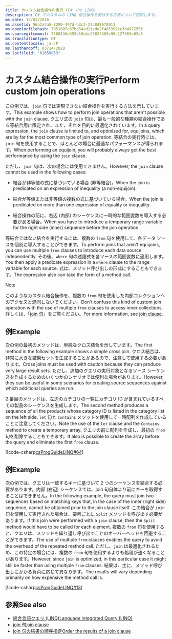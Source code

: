 ```yaml
---
title: カスタム結合操作の実行 (C# での LINQ)
description: C# でカスタムの LINQ 結合操作を実行する方法について説明します。
ms.date: 12/01/2016
ms.assetid: 56a2a4a5-7299-497d-b3c3-23c848678911
ms.openlocfilehash: 7051007c67bd64cd11ede2f4d5352ce3d497255f
ms.sourcegitcommit: 7588136e355e10cbc2582f389c90c127363c02a5
ms.translationtype: HT
ms.contentlocale: ja-JP
ms.lasthandoff: 03/14/2020
ms.locfileid: "61659853"
---
```

# <a name="perform-custom-join-operations"></a><span data-ttu-id="36a44-103">カスタム結合操作の実行</span><span class="sxs-lookup"><span data-stu-id="36a44-103">Perform custom join operations</span></span>

<span data-ttu-id="36a44-104">この例では、`join` 句では実現できない結合操作を実行する方法を示しています。</span><span class="sxs-lookup"><span data-stu-id="36a44-104">This example shows how to perform join operations that aren't possible with the `join` clause.</span></span> <span data-ttu-id="36a44-105">クエリ式の `join` 句は、最も一般的な種類の結合操作である等結合用に限定され、また、それを目的に最適化されています。</span><span class="sxs-lookup"><span data-stu-id="36a44-105">In a query expression, the `join` clause is limited to, and optimized for, equijoins, which are by far the most common type of join operation.</span></span> <span data-ttu-id="36a44-106">等結合の実行時には、`join` 句を使用することで、ほとんどの場合に最適なパフォーマンスが得られます。</span><span class="sxs-lookup"><span data-stu-id="36a44-106">When performing an equijoin, you will probably always get the best performance by using the `join` clause.</span></span>

<span data-ttu-id="36a44-107">ただし、`join` 句は、次の場合には使用できません。</span><span class="sxs-lookup"><span data-stu-id="36a44-107">However, the `join` clause cannot be used in the following cases:</span></span>

- <span data-ttu-id="36a44-108">結合が非等値の式に基づいている場合 (非等結合)。</span><span class="sxs-lookup"><span data-stu-id="36a44-108">When the join is predicated on an expression of inequality (a non-equijoin).</span></span>

- <span data-ttu-id="36a44-109">結合が等値または非等値の複数の式に基づいている場合。</span><span class="sxs-lookup"><span data-stu-id="36a44-109">When the join is predicated on more than one expression of equality or inequality.</span></span>

- <span data-ttu-id="36a44-110">結合操作の前に、右辺 (内部) のシーケンスに一時的な範囲変数を導入する必要がある場合。</span><span class="sxs-lookup"><span data-stu-id="36a44-110">When you have to introduce a temporary range variable for the right side (inner) sequence before the join operation.</span></span>

 <span data-ttu-id="36a44-111">等結合ではない結合を実行するには、複数の `from` 句を使用して、各データ ソースを個別に導入することができます。</span><span class="sxs-lookup"><span data-stu-id="36a44-111">To perform joins that aren't equijoins, you can use multiple `from` clauses to introduce each data source independently.</span></span> <span data-ttu-id="36a44-112">その後、`where` 句の述語式を各ソースの範囲変数に適用します。</span><span class="sxs-lookup"><span data-stu-id="36a44-112">You then apply a predicate expression in a `where` clause to the range variable for each source.</span></span> <span data-ttu-id="36a44-113">式は、メソッド呼び出しの形式にすることもできます。</span><span class="sxs-lookup"><span data-stu-id="36a44-113">The expression also can take the form of a method call.</span></span>

> [!NOTE]
> <span data-ttu-id="36a44-114">このようなカスタム結合操作を、複数の `from` 句を使用した内部コレクションへのアクセスと混同しないでください。</span><span class="sxs-lookup"><span data-stu-id="36a44-114">Don't confuse this kind of custom join operation with the use of multiple `from` clauses to access inner collections.</span></span> <span data-ttu-id="36a44-115">詳しくは、「[join 句](../language-reference/keywords/join-clause.md)」をご覧ください。</span><span class="sxs-lookup"><span data-stu-id="36a44-115">For more information, see [join clause](../language-reference/keywords/join-clause.md).</span></span>

## <a name="example"></a><span data-ttu-id="36a44-116">例</span><span class="sxs-lookup"><span data-stu-id="36a44-116">Example</span></span>

<span data-ttu-id="36a44-117">次の例の最初のメソッドは、単純なクロス結合を示しています。</span><span class="sxs-lookup"><span data-stu-id="36a44-117">The first method in the following example shows a simple cross join.</span></span> <span data-ttu-id="36a44-118">クロス結合は、非常に大きな結果セットを生成することがあるので、注意して使用する必要があります。</span><span class="sxs-lookup"><span data-stu-id="36a44-118">Cross joins must be used with caution because they can produce very large result sets.</span></span> <span data-ttu-id="36a44-119">ただし、追加のクエリの実行対象となるソース シーケンスを作成するためのいくつかのシナリオでは便利な場合があります。</span><span class="sxs-lookup"><span data-stu-id="36a44-119">However, they can be useful in some scenarios for creating source sequences against which additional queries are run.</span></span>

<span data-ttu-id="36a44-120">2 番目のメソッドは、左辺のカテゴリの一覧にカテゴリ ID が含まれているすべての製品のシーケンスを生成します。</span><span class="sxs-lookup"><span data-stu-id="36a44-120">The second method produces a sequence of all the products whose category ID is listed in the category list on the left side.</span></span> <span data-ttu-id="36a44-121">`let` 句と `Contains` メソッドを使用して一時配列を作成していることに注意してください。</span><span class="sxs-lookup"><span data-stu-id="36a44-121">Note the use of the `let` clause and the `Contains` method to create a temporary array.</span></span> <span data-ttu-id="36a44-122">クエリの前に配列を作成し、最初の `from` 句を削除することもできます。</span><span class="sxs-lookup"><span data-stu-id="36a44-122">It also is possible to create the array before the query and eliminate the first `from` clause.</span></span>

[!code-csharp[csProgGuideLINQ#64](~/samples/snippets/csharp/concepts/linq/how-to-perform-custom-join-operations_1.cs)]

## <a name="example"></a><span data-ttu-id="36a44-123">例</span><span class="sxs-lookup"><span data-stu-id="36a44-123">Example</span></span>

<span data-ttu-id="36a44-124">次の例では、クエリは一致するキーに基づいて 2 つのシーケンスを結合する必要があります。内部 (右辺) シーケンスでは、join 句自体より前にキーを取得することはできません。</span><span class="sxs-lookup"><span data-stu-id="36a44-124">In the following example, the query must join two sequences based on matching keys that, in the case of the inner (right side) sequence, cannot be obtained prior to the join clause itself.</span></span> <span data-ttu-id="36a44-125">この結合が `join` 句を使用して実行された場合は、要素ごとに `Split` メソッドを呼び出す必要があります。</span><span class="sxs-lookup"><span data-stu-id="36a44-125">If this join were performed with a `join` clause, then the `Split` method would have to be called for each element.</span></span> <span data-ttu-id="36a44-126">複数の `from` 句を使用すると、クエリは、メソッドを繰り返し呼び出すことのオーバーヘッドを回避することができます。</span><span class="sxs-lookup"><span data-stu-id="36a44-126">The use of multiple `from` clauses enables the query to avoid the overhead of the repeated method call.</span></span> <span data-ttu-id="36a44-127">ただし、`join` は最適化されるため、この特定の場合には、複数の `from` 句を使用するよりも処理が速くなることがあります。</span><span class="sxs-lookup"><span data-stu-id="36a44-127">However, since `join` is optimized, in this particular case it might still be faster than using multiple `from` clauses.</span></span> <span data-ttu-id="36a44-128">結果は、主に、メソッド呼び出しにかかる負荷に応じて異なります。</span><span class="sxs-lookup"><span data-stu-id="36a44-128">The results will vary depending primarily on how expensive the method call is.</span></span>

[!code-csharp[csProgGuideLINQ#13](~/samples/snippets/csharp/concepts/linq/how-to-perform-custom-join-operations_2.cs)]

## <a name="see-also"></a><span data-ttu-id="36a44-129">参照</span><span class="sxs-lookup"><span data-stu-id="36a44-129">See also</span></span>

- [<span data-ttu-id="36a44-130">統合言語クエリ (LINQ)</span><span class="sxs-lookup"><span data-stu-id="36a44-130">Language Integrated Query (LINQ)</span></span>](index.md)
- [<span data-ttu-id="36a44-131">join 句</span><span class="sxs-lookup"><span data-stu-id="36a44-131">join clause</span></span>](../language-reference/keywords/join-clause.md)
- [<span data-ttu-id="36a44-132">join 句の結果の順序指定</span><span class="sxs-lookup"><span data-stu-id="36a44-132">Order the results of a join clause</span></span>](order-the-results-of-a-join-clause.md)
